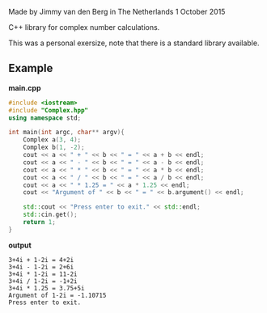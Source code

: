 Made by Jimmy van den Berg in The Netherlands
1 October 2015

C++ library for complex number calculations.

This was a personal exersize, note that there is a standard library available.

## Example

**main.cpp**
```c++
#include <iostream>
#include "Complex.hpp"
using namespace std;

int main(int argc, char** argv){
	Complex a(3, 4);
	Complex b(1, -2);
	cout << a << " + " << b << " = " << a + b << endl;
	cout << a << " - " << b << " = " << a - b << endl;
	cout << a << " * " << b << " = " << a * b << endl;
	cout << a << " / " << b << " = " << a / b << endl;
	cout << a << " * 1.25 = " << a * 1.25 << endl;
	cout << "Argument of " << b << " = " << b.argument() << endl;

	std::cout << "Press enter to exit." << std::endl;
	std::cin.get();
	return 1;
}
```
**output**
```
3+4i + 1-2i = 4+2i
3+4i - 1-2i = 2+6i
3+4i * 1-2i = 11-2i
3+4i / 1-2i = -1+2i
3+4i * 1.25 = 3.75+5i
Argument of 1-2i = -1.10715
Press enter to exit.
```

